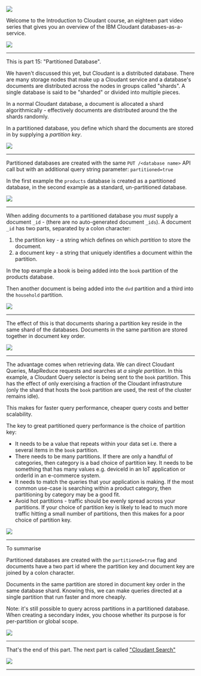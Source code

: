 ![](slides/Slide0.png)

Welcome to the Introduction to Cloudant course, an eighteen part video series that gives you an overview of the IBM Cloudant databases-as-a-service.

![](slides/Slide1.png)

---

This is part 15: "Partitioned Database". 

We haven't discussed this yet, but Cloudant is a distributed database. There are many storage nodes that make up a Cloudant service and a database's documents are distributed across the nodes in groups called "shards". A single database is said to be "sharded" or divided into multiple pieces.

In a normal Cloudant database, a document is allocated a shard algorithmically - effectively documents are distributed around the the shards randomly. 

In a partitioned database, you define which shard the documents are stored in by supplying a _partition key_.

![](slides/Slide110.png)

---

Partitioned databases are created with the same `PUT /<database name>` API call but with an additional query string parameter: `partitioned=true`

In the first example the `products` database is created as a partitioned database, in the second example as a standard, un-partitioned database.

![](slides/Slide111.png)

---

When adding documents to a partitioned database you _must_ supply a document `_id` - (there are no auto-generated document `_ids`). A document `_id` has two parts, separated by a colon character:

1. the partition key - a string which defines on which _partition_ to store the document.
2. a document key - a string that uniquely identifies a document within the partition.

In the top example a book is being added into the `book` partition of the products database.

Then another document is being added into the `dvd` partition and a third into the `household` partition.

![](slides/Slide112.png)

---

The effect of this is that documents sharing a partition key reside in the same shard of the databases. Documents in the same partition are stored together in document key order.

![](slides/Slide113.png)

---

The advantage comes when retrieving data. We can direct Cloudant Queries, MapReduce requests and searches at _a single partition_. In this example, a Cloudant Query selector is being sent to the `book` partition. This has the effect of only exercising a fraction of the Cloudant infrastruture (only the shard that hosts the `book` partition are used, the rest of the cluster remains idle).

This makes for faster query performance, cheaper query costs and better scalability.

The key to great partitioned query performance is the choice of partition key:

- It needs to be a value that repeats within your data set i.e. there a several items in the `book` partition.
- There needs to be many partitions. If there are only a handful of categories, then category is a bad choice of partition key. It needs to be something that has many values e.g. deviceId in an IoT application or orderId in an e-commerce system.
- It needs to match the queries that your application is making. If the most common use-case is searching within a product category, then partitioning by category may be a good fit.
- Avoid hot partitions - traffic should be evenly spread across your partitions. If your choice of partition key is likely to lead to much more traffic hitting a small number of partitions, then this makes for a poor choice of partition key.

![](slides/Slide114.png)

---

To summarise

Partitioned databases are created with the `partitioned=true` flag and documents have a two part id where the partition key and document key are joined by a colon character.

Documents in the same partition are stored in document key order in the same database shard. Knowing this, we can make queries directed at a single partition that run faster and more cheaply.

Note: it's still possible to query across partitions in a partitioned database. When creating a secondary index, you choose whether its purpose is for per-partition or global scope.

![](slides/Slide115.png)

---

That's the end of this part. The next part is called ["Cloudant Search"](./Part&#32;16&#32;-&#32;Cloudant&#32;Search.md)
 
![](slides/Slide0.png)

---